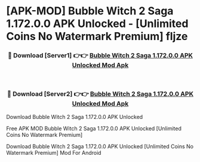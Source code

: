 # [APK-MOD] Bubble Witch 2 Saga 1.172.0.0 APK Unlocked - [Unlimited Coins No Watermark Premium] fljze



<div align="center">
<h3>🔴 Download [Server1] 👉👉 <a href="https://momento.my/?title=Bubble_Witch_2_Saga_1.172.0.0_APK_Unlocked">Bubble Witch 2 Saga 1.172.0.0 APK Unlocked Mod Apk</a></h3><br>

<h3>🔴 Download [Server2] 👉👉 <a href="https://momento.my/?title=Bubble_Witch_2_Saga_1.172.0.0_APK_Unlocked">Bubble Witch 2 Saga 1.172.0.0 APK Unlocked Mod Apk</a></h3>
</div>



Download Bubble Witch 2 Saga 1.172.0.0 APK Unlocked 

Free APK MOD Bubble Witch 2 Saga 1.172.0.0 APK Unlocked [Unlimited Coins No Watermark Premium]

Download Bubble Witch 2 Saga 1.172.0.0 APK Unlocked [Unlimited Coins No Watermark Premium] Mod For Android
